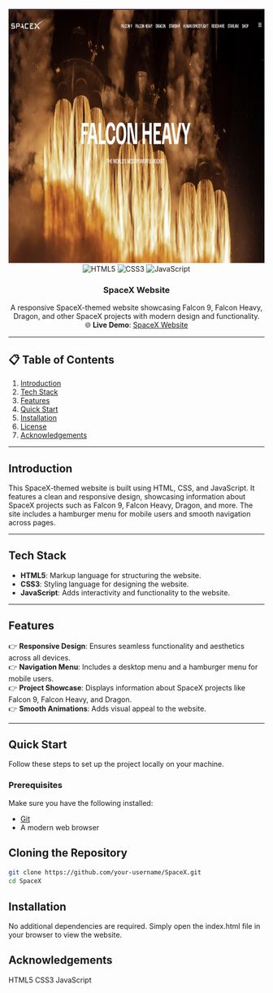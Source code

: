 <div align="center">
  <br />
  <img src="imgs/Screen2.png" alt="Project Banner" width="1200" height="500">
  <br />

  <div>
    <img src="https://img.shields.io/badge/-HTML5-black?style=for-the-badge&logoColor=white&logo=html5&color=E34F26" alt="HTML5" />
    <img src="https://img.shields.io/badge/-CSS3-black?style=for-the-badge&logoColor=white&logo=css3&color=1572B6" alt="CSS3" />
    <img src="https://img.shields.io/badge/-JavaScript-black?style=for-the-badge&logoColor=white&logo=javascript&color=F7DF1E" alt="JavaScript" />
  </div>

  <h3 align="center">SpaceX Website</h3>

  <div align="center">
    A responsive SpaceX-themed website showcasing Falcon 9, Falcon Heavy, Dragon, and other SpaceX projects with modern design and functionality.
  </div>

  <div align="center">
    🌐 <strong>Live Demo</strong>: <a href="https://KarthickRamAlagar.github.io/SpaceX/">SpaceX Website</a>
  </div>
</div>

---

## 📋 Table of Contents

1. [Introduction](#introduction)  
2. [Tech Stack](#tech-stack)  
3. [Features](#features)  
4. [Quick Start](#quick-start)  
5. [Installation](#installation)  
6. [License](#license)  
7. [Acknowledgements](#acknowledgements)  

---

## Introduction

This SpaceX-themed website is built using HTML, CSS, and JavaScript. It features a clean and responsive design, showcasing information about SpaceX projects such as Falcon 9, Falcon Heavy, Dragon, and more. The site includes a hamburger menu for mobile users and smooth navigation across pages.

---

## Tech Stack

- **HTML5**: Markup language for structuring the website.  
- **CSS3**: Styling language for designing the website.  
- **JavaScript**: Adds interactivity and functionality to the website.  

---

## Features

👉 **Responsive Design**: Ensures seamless functionality and aesthetics across all devices.  
👉 **Navigation Menu**: Includes a desktop menu and a hamburger menu for mobile users.  
👉 **Project Showcase**: Displays information about SpaceX projects like Falcon 9, Falcon Heavy, and Dragon.  
👉 **Smooth Animations**: Adds visual appeal to the website.  

---

## Quick Start

Follow these steps to set up the project locally on your machine.

### Prerequisites

Make sure you have the following installed:

- [Git](https://git-scm.com/)
- A modern web browser

## Cloning the Repository

```bash
git clone https://github.com/your-username/SpaceX.git
cd SpaceX
```
## Installation
No additional dependencies are required. Simply open the index.html file in your browser to view the website.
## Acknowledgements
HTML5
CSS3
JavaScript
